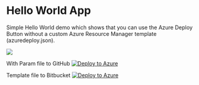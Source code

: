 Hello World App
====================
Simple Hello World demo which shows that you can use the Azure Deploy Button without a custom Azure Resource Manager template (azuredeploy.json).

<a href="https://azuredeploy.net/" target="_blank"><img src="http://azuredeploy.net/deploybutton.png"/></a>

With Param file to GitHub
[![Deploy to Azure](https://azuredeploy.net/deploybutton.svg)](https://deploy.azure.com/?repository=https://github.com/shrimpy/ArmParamterTemplateTest?ptmpl=https://raw.githubusercontent.com/shrimpy/ArmParamterTemplateTest/master/parameters.azuredeploy.json)

Template file to Bitbucket
[![Deploy to Azure](https://azuredeploy.net/deploybutton.svg)](https://deploy.azure.com/?repository=https://bitbucket.org/ehamai/helloworlddemomvc?ptmpl=https://raw.githubusercontent.com/shrimpy/ArmParamterTemplateTest/master/parameters.azuredeploy.json)